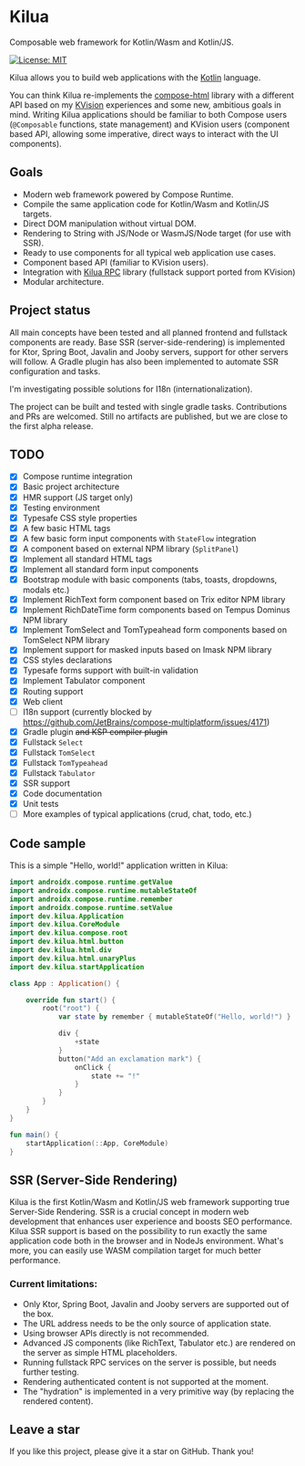 # Kilua

Composable web framework for Kotlin/Wasm and Kotlin/JS.

[![License: MIT](https://img.shields.io/badge/License-MIT-yellow.svg)](https://opensource.org/licenses/MIT)

Kilua allows you to build web applications with the [Kotlin](https://kotlinlang.org) language. 

You can think Kilua re-implements the [compose-html](https://github.com/JetBrains/compose-multiplatform#compose-html) 
library with a different API based on my [KVision](https://kvision.io) experiences and some new, ambitious goals in mind. 
Writing Kilua applications should be familiar to both Compose users (`@Composable` functions, state management) and 
KVision users (component based API, allowing some imperative, direct ways to interact with the UI components).

## Goals

- Modern web framework powered by Compose Runtime.
- Compile the same application code for Kotlin/Wasm and Kotlin/JS targets.
- Direct DOM manipulation without virtual DOM.
- Rendering to String with JS/Node or WasmJS/Node target (for use with SSR).
- Ready to use components for all typical web application use cases. 
- Component based API (familiar to KVision users).
- Integration with [Kilua RPC](https://github.com/rjaros/kilua-rpc) library (fullstack support ported from KVision)
- Modular architecture.

## Project status

All main concepts have been tested and all planned frontend and fullstack components are ready.
Base SSR (server-side-rendering) is implemented for Ktor, Spring Boot, Javalin and Jooby servers, 
support for other servers will follow.
A Gradle plugin has also been implemented to automate SSR configuration and tasks.

I'm investigating possible solutions for I18n (internationalization).

The project can be built and tested with single gradle tasks. Contributions and PRs are welcomed.
Still no artifacts are published, but we are close to the first alpha release.

## TODO

- [X] Compose runtime integration
- [X] Basic project architecture
- [X] HMR support (JS target only)
- [X] Testing environment
- [X] Typesafe CSS style properties
- [X] A few basic HTML tags
- [X] A few basic form input components with `StateFlow` integration
- [X] A component based on external NPM library (`SplitPanel`)
- [X] Implement all standard HTML tags
- [X] Implement all standard form input components
- [X] Bootstrap module with basic components (tabs, toasts, dropdowns, modals etc.)
- [X] Implement RichText form component based on Trix editor NPM library
- [X] Implement RichDateTime form components based on Tempus Dominus NPM library
- [X] Implement TomSelect and TomTypeahead form components based on TomSelect NPM library
- [X] Implement support for masked inputs based on Imask NPM library
- [X] CSS styles declarations
- [X] Typesafe forms support with built-in validation 
- [X] Implement Tabulator component
- [X] Routing support
- [X] Web client
- [ ] I18n support (currently blocked by https://github.com/JetBrains/compose-multiplatform/issues/4171)
- [X] Gradle plugin ~~and KSP compiler plugin~~
- [X] Fullstack `Select`
- [X] Fullstack `TomSelect`
- [X] Fullstack `TomTypeahead`
- [X] Fullstack `Tabulator`
- [X] SSR support
- [X] Code documentation
- [X] Unit tests
- [ ] More examples of typical applications (crud, chat, todo, etc.) 

## Code sample

This is a simple "Hello, world!" application written in Kilua:

```kotlin
import androidx.compose.runtime.getValue
import androidx.compose.runtime.mutableStateOf
import androidx.compose.runtime.remember
import androidx.compose.runtime.setValue
import dev.kilua.Application
import dev.kilua.CoreModule
import dev.kilua.compose.root
import dev.kilua.html.button
import dev.kilua.html.div
import dev.kilua.html.unaryPlus
import dev.kilua.startApplication

class App : Application() {

    override fun start() {
        root("root") {
            var state by remember { mutableStateOf("Hello, world!") }

            div {
                +state
            }
            button("Add an exclamation mark") {
                onClick {
                    state += "!"
                }
            }
        }
    }
}

fun main() {
    startApplication(::App, CoreModule)
}
```
## SSR (Server-Side Rendering)

Kilua is the first Kotlin/Wasm and Kotlin/JS web framework supporting true Server-Side Rendering. 
SSR is a crucial concept in modern web development that enhances user experience 
and boosts SEO performance. Kilua SSR support is based on the possibility to run exactly the same 
application code both in the browser and in NodeJs environment. What's more, you can easily use 
WASM compilation target for much better performance.  

### Current limitations:
- Only Ktor, Spring Boot, Javalin and Jooby servers are supported out of the box.
- The URL address needs to be the only source of application state.
- Using browser APIs directly is not recommended.
- Advanced JS components (like RichText, Tabulator etc.) are rendered on the server
as simple HTML placeholders.
- Running fullstack RPC services on the server is possible, but needs further testing. 
- Rendering authenticated content is not supported at the moment.
- The "hydration" is implemented in a very primitive way (by replacing the rendered content).

## Leave a star

If you like this project, please give it a star on GitHub. Thank you!
